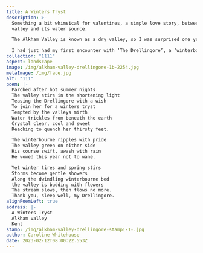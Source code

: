 ```yaml
---
title: A Winters Tryst
description: >-
  Something a bit whimsical for valentines, a simple love story, between a
  valley and its water source.

  The Alkham Valley is known as a dry valley, so I was surprised one year to see a stream running along the valley floor which increased in width throughout the winter months only to vanish in the spring.

  I had just had my first encounter with ‘The Drellingore’, a ‘winterbourne’ stream transient in nature, dependent upon the weather. It can be many years between its occurrence. I was captivated.
collection: "1111"
aspect: landscape
image: /img/alkham-valley-drellingore-1b-2254.jpg
metaImage: /img/face.jpg
alt: "111"
poem: |-
  Parched after hot summer nights
  The valley stirs in the shortening light
  Teasing the Drellingore with a wish
  To join her for a winters tryst
  Tempted by the valleys mirth
  Water trickles from beneath the earth
  Crystal clear, cool and sweet
  Reaching to quench her thirsty feet.

  The winterbourne ripples with pride
  The valley green on either side
  His course swift, awash with rain
  He vowed this year not to wane.

  Yet winter tires and spring stirs
  Storms become gentle showers
  Along the dwindling winterbourne bed
  the valley is budding with flowers
  The stream slows, then flows no more.
  Thank you, sleep well, my Drellingore.
alignPoemLeft: true
address: |-
  A Winters Tryst
  Alkham valley
  Kent
stamp: /img/alkham-valley-drellingore-stamp1-1-.jpg
author: Caroline Whitehouse
date: 2023-02-12T08:00:22.553Z
---
```

